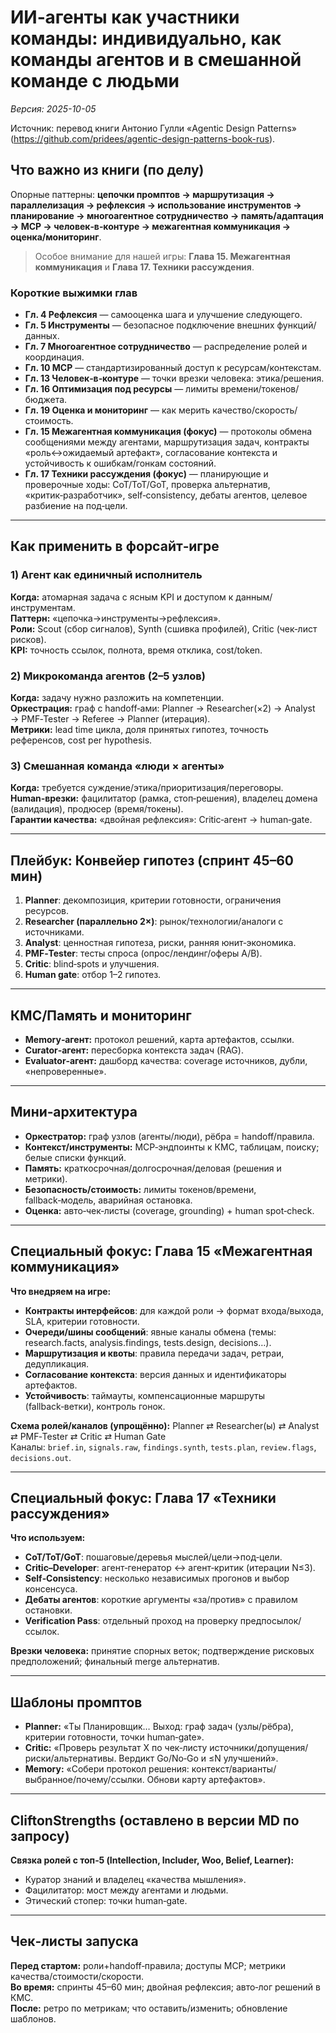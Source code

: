 # ИИ‑агенты как участники команды: индивидуально, как команды агентов и в смешанной команде с людьми

_Версия: 2025-10-05_

Источник: перевод книги Антонио Гулли «Agentic Design Patterns» (https://github.com/pridees/agentic-design-patterns-book-rus).

## Что важно из книги (по делу)
Опорные паттерны: **цепочки промптов → маршрутизация → параллелизация → рефлексия → использование инструментов → планирование → многоагентное сотрудничество → память/адаптация → MCP → человек‑в‑контуре → межагентная коммуникация → оценка/мониторинг**.

> Особое внимание для нашей игры: **Глава 15. Межагентная коммуникация** и **Глава 17. Техники рассуждения**.

### Короткие выжимки глав
- **Гл. 4 Рефлексия** — самооценка шага и улучшение следующего.
- **Гл. 5 Инструменты** — безопасное подключение внешних функций/данных.
- **Гл. 7 Многоагентное сотрудничество** — распределение ролей и координация.
- **Гл. 10 MCP** — стандартизированный доступ к ресурсам/контекстам.
- **Гл. 13 Человек‑в‑контуре** — точки врезки человека: этика/решения.
- **Гл. 16 Оптимизация под ресурсы** — лимиты времени/токенов/бюджета.
- **Гл. 19 Оценка и мониторинг** — как мерить качество/скорость/стоимость.
- **Гл. 15 Межагентная коммуникация (фокус)** — протоколы обмена сообщениями между агентами, маршрутизация задач, контракты «роль↔ожидаемый артефакт», согласование контекста и устойчивость к ошибкам/гонкам состояний.
- **Гл. 17 Техники рассуждения (фокус)** — планирующие и проверочные ходы: CoT/ToT/GoT, проверка альтернатив, «критик‑разработчик», self‑consistency, дебаты агентов, целевое разбиение на под‑цели.

---

## Как применить в форсайт‑игре

### 1) Агент как единичный исполнитель
**Когда:** атомарная задача с ясным KPI и доступом к данным/инструментам.  
**Паттерн:** «цепочка→инструменты→рефлексия».  
**Роли:** Scout (сбор сигналов), Synth (сшивка профилей), Critic (чек‑лист рисков).  
**KPI:** точность ссылок, полнота, время отклика, cost/token.

### 2) Микрокоманда агентов (2–5 узлов)
**Когда:** задачу нужно разложить на компетенции.  
**Оркестрация:** граф с handoff‑ами: Planner → Researcher(×2) → Analyst → PMF‑Tester → Referee → Planner (итерация).  
**Метрики:** lead time цикла, доля принятых гипотез, точность референсов, cost per hypothesis.

### 3) Смешанная команда «люди × агенты»
**Когда:** требуется суждение/этика/приоритизация/переговоры.  
**Human‑врезки:** фацилитатор (рамка, стоп‑решения), владелец домена (валидация), продюсер (время/токены).  
**Гарантии качества:** «двойная рефлексия»: Critic‑агент → human‑gate.

---

## Плейбук: Конвейер гипотез (спринт 45–60 мин)
1. **Planner**: декомпозиция, критерии готовности, ограничения ресурсов.  
2. **Researcher (параллельно 2×)**: рынок/технологии/аналоги с источниками.  
3. **Analyst**: ценностная гипотеза, риски, ранняя юнит‑экономика.  
4. **PMF‑Tester**: тесты спроса (опрос/лендинг/оферы A/B).  
5. **Critic**: blind‑spots и улучшения.  
6. **Human gate**: отбор 1–2 гипотез.

---

## КМС/Память и мониторинг
- **Memory‑агент:** протокол решений, карта артефактов, ссылки.  
- **Curator‑агент:** пересборка контекста задач (RAG).  
- **Evaluator‑агент:** дашборд качества: coverage источников, дубли, «непроверенные».

---

## Мини‑архитектура
- **Оркестратор:** граф узлов (агенты/люди), рёбра = handoff/правила.  
- **Контекст/инструменты:** MCP‑эндпоинты к КМС, таблицам, поиску; белые списки функций.  
- **Память:** краткосрочная/долгосрочная/деловая (решения и метрики).  
- **Безопасность/стоимость:** лимиты токенов/времени, fallback‑модель, аварийная остановка.  
- **Оценка:** авто‑чек‑листы (coverage, grounding) + human spot‑check.

---

## Специальный фокус: Глава 15 «Межагентная коммуникация»
**Что внедряем на игре:**
- **Контракты интерфейсов**: для каждой роли → формат входа/выхода, SLA, критерии готовности.  
- **Очереди/шины сообщений**: явные каналы обмена (темы: research.facts, analysis.findings, tests.design, decisions…).  
- **Маршрутизация и квоты**: правила передачи задач, ретраи, дедупликация.  
- **Согласование контекста**: версия данных и идентификаторы артефактов.  
- **Устойчивость**: таймауты, компенсационные маршруты (fallback‑ветки), контроль гонок.

**Схема ролей/каналов (упрощённо):**
Planner ⇄ Researcher(ы) ⇄ Analyst ⇄ PMF‑Tester ⇄ Critic ⇄ Human Gate  
Каналы: `brief.in`, `signals.raw`, `findings.synth`, `tests.plan`, `review.flags`, `decisions.out`.

---

## Специальный фокус: Глава 17 «Техники рассуждения»
**Что используем:**
- **CoT/ToT/GoT**: пошаговые/деревья мыслей/цели→под‑цели.  
- **Critic–Developer**: агент‑генератор ↔ агент‑критик (итерации N≤3).  
- **Self‑Consistency**: несколько независимых прогонов и выбор консенсуса.  
- **Дебаты агентов**: короткие аргументы «за/против» с правилом остановки.  
- **Verification Pass**: отдельный проход на проверку предпосылок/ссылок.

**Врезки человека:** принятие спорных веток; подтверждение рисковых предположений; финальный merge альтернатив.

---

## Шаблоны промптов
- **Planner:** «Ты Планировщик… Выход: граф задач (узлы/рёбра), критерии готовности, точки human‑gate».  
- **Critic:** «Проверь результат X по чек‑листу источники/допущения/риски/альтернативы. Вердикт Go/No‑Go и ≤N улучшений».  
- **Memory:** «Собери протокол решения: контекст/варианты/выбранное/почему/ссылки. Обнови карту артефактов».

---

## CliftonStrengths (оставлено в версии MD по запросу)
**Связка ролей с топ‑5 (Intellection, Includer, Woo, Belief, Learner):**  
- Куратор знаний и владелец «качества мышления».  
- Фацилитатор: мост между агентами и людьми.  
- Этический стопер: точки human‑gate.

---

## Чек‑листы запуска
**Перед стартом:** роли+handoff‑правила; доступы MCP; метрики качества/стоимости/скорости.  
**Во время:** спринты 45–60 мин; двойная рефлексия; авто‑лог решений в КМС.  
**После:** ретро по метрикам; что оставить/изменить; обновление шаблонов.
